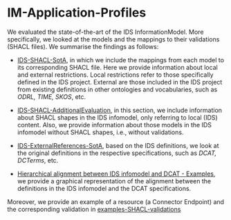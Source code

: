 # IM-Application-Profiles

We evaluated the state-of-the-art of the IDS InformationModel. More specifically, we looked at the models and the mappings to their validations (SHACL files).
We summarise the findings as follows:

* [IDS-SHACL-SotA](https://github.com/International-Data-Spaces-Association/IM-Application-Profiles/tree/main/IDS-SHACL-SotA/IDS-SHACL-SotA.md), in which we include the mappings from each model to its corresponding SHACL file. Here we provide information about local and external restrictions. Local restrictions refer to those specifically defined in the IDS project. External are those included in the IDS project from existing definitions in other ontologies and vocabularies, such as *ODRL, TIME, SKOS*, etc.

* [IDS-SHACL-AdditionalEvaluation](https://github.com/International-Data-Spaces-Association/IM-Application-Profiles/tree/main/IDS-SHACL-SotA/IDS-SHACL-AdditionalEvaluation.md), in this section, we include information about SHACL shapes in the IDS infomodel, only referring to local (IDS) content. Also, we provide information about those models in the IDS infomodel without SHACL shapes, i.e., without validations.

* [IDS-ExternalReferences-SotA](https://github.com/International-Data-Spaces-Association/IM-Application-Profiles/tree/main/IDS-ExternalReferences-SotA/IDS-ExternalReferences-SotA.md), based on the IDS definitions, we look at the original definitions in the respective specifications, such as *DCAT, DCTerms*, etc.

* [Hierarchical alignment between IDS infomodel and DCAT​ - Examples](https://github.com/International-Data-Spaces-Association/IM-Application-Profiles/tree/main/IDS-ExternalReferences-SotA/HierarchicalAlignment-IDS-DCAT.pdf), we provide a graphical representation of the alignment between the definitions in the IDS infomodel and the DCAT specifications.

Moreover, we provide an example of a resource (a Connector Endpoint) and the corresponding validation in [examples-SHACL-validations](https://github.com/International-Data-Spaces-Association/IM-Application-Profiles/tree/main/examples-SHACL-validations)